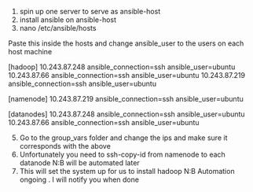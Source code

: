 1. spin up one server to serve as ansible-host
2. install ansible on ansible-host
3. nano /etc/ansible/hosts 
 
Paste this inside the hosts and change ansible_user to the users on each host machine

[hadoop]
10.243.87.248   ansible_connection=ssh ansible_user=ubuntu
10.243.87.66    ansible_connection=ssh ansible_user=ubuntu
10.243.87.219   ansible_connection=ssh ansible_user=ubuntu

[namenode]
10.243.87.219   ansible_connection=ssh ansible_user=ubuntu

[datanodes]
10.243.87.248   ansible_connection=ssh ansible_user=ubuntu
10.243.87.66    ansible_connection=ssh ansible_user=ubuntu


5. Go to the group_vars folder and change the ips and make sure it corresponds with the above
6. Unfortunately you need to ssh-copy-id from namenode to each datanode N:B will be automated later
7. This will set the system up for us to install hadoop N:B Automation ongoing . I will notify you when done